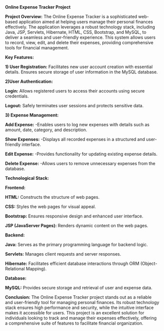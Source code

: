 **Online Expense Tracker Project**

**Project Overview:**
The Online Expense Tracker is a sophisticated web-based application aimed at helping users manage their personal finances effectively. 
The application leverages a robust technology stack, including Java, JSP, Servlets, Hibernate, HTML, CSS, Bootstrap, and MySQL, to deliver a seamless and user-friendly experience. 
This system allows users to record, view, edit, and delete their expenses, providing comprehensive tools for financial management.

**Key Features:**

**1) User Registration:**
Facilitates new user account creation with essential details.
Ensures secure storage of user information in the MySQL database.

**2)User Authentication:**

**Login:** 
Allows registered users to access their accounts using secure credentials.

**Logout:** 
Safely terminates user sessions and protects sensitive data.

**3) Expense Management:**

**Add Expense:**
-Enables users to log new expenses with details such as amount, date, category, and description.

**Show Expenses:**
-Displays all recorded expenses in a structured and user-friendly interface.

**Edit Expense:**
-Provides functionality for updating existing expense details.

**Delete Expense:**
-Allows users to remove unnecessary expenses from the database.

**Technological Stack:**

**Frontend:**

**HTML:** 
Constructs the structure of web pages.

**CSS:** 
Styles the web pages for visual appeal.

**Bootstrap:** 
Ensures responsive design and enhanced user interface.

**JSP (JavaServer Pages):** 
Renders dynamic content on the web pages.

**Backend:**

**Java:** 
Serves as the primary programming language for backend logic.

**Servlets:** 
Manages client requests and server responses.

**Hibernate:** 
Facilitates efficient database interactions through ORM (Object-Relational Mapping).

**Database:**

**MySQL:** 
Provides secure storage and retrieval of user and expense data.

**Conclusion:**
The Online Expense Tracker project stands out as a reliable and user-friendly tool for managing personal finances. 
Its robust technology stack ensures high performance and security, while the intuitive interface makes it accessible for users. 
This project is an excellent solution for individuals looking to track and manage their expenses effectively, offering a comprehensive suite of features to facilitate financial organization.
